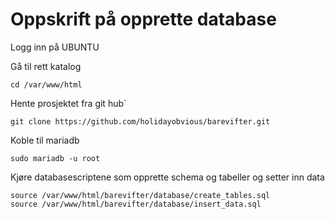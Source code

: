# Oppskrift på opprette database

Logg inn på UBUNTU

Gå til rett katalog
```
cd /var/www/html
```

Hente prosjektet fra git hub`
```
git clone https://github.com/holidayobvious/barevifter.git
```

Koble til mariadb
```
sudo mariadb -u root
```

Kjøre databasescriptene
som opprette schema og tabeller 
og setter inn data
```
source /var/www/html/barevifter/database/create_tables.sql
source /var/www/html/barevifter/database/insert_data.sql
```